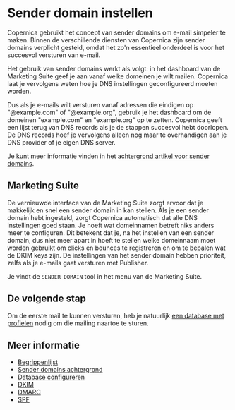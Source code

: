 # Sender domain instellen

Copernica gebruikt het concept van sender domains om e-mail simpeler te maken. 
Binnen de verschillende diensten van Copernica zijn sender domains verplicht gesteld, 
omdat het zo'n essentieel onderdeel is voor het succesvol versturen van e-mail.

Het gebruik van sender domains werkt als volgt: in het dashboard van de Marketing Suite
geef je aan vanaf welke domeinen je wilt mailen. Copernica laat je vervolgens weten hoe 
je DNS instellingen geconfigureerd moeten worden. 

Dus als je e-mails wilt versturen vanaf adressen die eindigen op "@example.com" of "@example.org",
gebruik je het dashboard om de domeinen "example.com" en "example.org" op te zetten. Copernica
geeft een lijst terug van DNS records als je de stappen succesvol hebt doorlopen. De DNS records
hoef je vervolgens alleen nog maar te overhandigen aan je DNS provider of je eigen DNS server.

Je kunt meer informatie vinden in het [achtergrond artikel voor sender domains](./sender-domains).


## Marketing Suite

De vernieuwde interface van de Marketing Suite zorgt ervoor dat je makkelijk en snel
een sender domain in kan stellen. Als je een sender domain hebt ingesteld, zorgt Copernica 
automatisch dat alle DNS instellingen goed staan. Je hoeft wat domeinnamen betreft niks
anders meer te configuren. Dit betekent dat je, na het instellen van een sender domain,
dus niet meer apart in hoeft te stellen welke domeinnaam moet worden gebruikt om clicks en 
bounces te registreren en om te bepalen wat de DKIM keys zijn. De instellingen van het 
sender domain hebben prioriteit, zelfs als je e-mails gaat versturen met Publisher. 

Je vindt de `SENDER DOMAIN` tool in het menu van de Marketing Suite.


## De volgende stap

Om de eerste mail te kunnen versturen, heb je natuurlijk [een database met profielen](quick-database-guide) 
nodig om die mailing naartoe te sturen.

## Meer informatie

* [Begrippenlijst](./definitions)
* [Sender domains achtergrond](./sender-domains)
* [Database configureren](./quick-database-guide)
* [DKIM](./dkim)
* [DMARC](./dmarc)
* [SPF](./spf)
